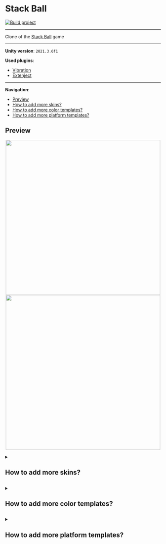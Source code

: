 # Stack Ball
[![Build project](https://github.com/Edward-Khaymanov/Stack-Ball/actions/workflows/main.yml/badge.svg)](https://github.com/Edward-Khaymanov/Stack-Ball/actions/workflows/main.yml)
___


Clone of the [Stack Ball](https://play.google.com/store/apps/details?id=com.azurgames.stackball) game

___
**Unity version**: `2021.3.6f1`

**Used plugins**:
- [Vibration](https://github.com/BenoitFreslon/Vibration)
- [Extenject](https://github.com/Mathijs-Bakker/Extenject)
___

**Navigation**:
- [Preview](#preview)
- [How to add more skins?](#how-to-add-more-skins)
- [How to add more color templates?](#how-to-add-more-color-templates)
- [How to add more platform templates?](#how-to-add-more-platform-templates)

## Preview

<p align="center">
	<img src ="https://user-images.githubusercontent.com/104985307/210295097-39c69efd-08e2-4818-82e1-ca84da97b744.gif" height="500">
	<img src ="https://user-images.githubusercontent.com/104985307/210384086-6be4f65d-4e09-4183-8fa8-11f0670a3af8.gif" height="500">
</p>

<details>
<summary><h2>How to add more skins?<h2></summary>
 
### STEP 1. Create material for your skin

:warning: **YOU CAN SKIP THIS STEP AND PICK `DefaultBallSkin` IN NEXT STEP**

1. Go to `\_Project\Materials\Skins\`
2. Create a new material and select `Custom/BallSkin` shader
3. Customize your material

![CreateMaterial](https://user-images.githubusercontent.com/104985307/210307277-4c48f4bb-465c-4e16-abaa-00ab94404b31.gif)

### STEP 2. CREATE AND SETUP SKIN

1. Go to `\_Project\Templates\Ball Skins\`
2. Right click => Create => Ball Skin
3. Сustomize your skin
	- **Skin** - pick mesh for your skin
	- **Material** - pick `DefaultBallSkin` if you dont create you own
	- **Store icon** - icon which represent your skin in store
	- **Use Material color** 
		- `true` - take color from material
		- `false` - take color from level color palette
	- **Is Unlocked**
		- `true` - you can pick this skin in store
		- `false` - you can't
	- **Store Order** - order in the store
4. Set Addresable checkbox enabled

![CreateSkin](https://user-images.githubusercontent.com/104985307/210375724-53fb4a53-0d26-40b3-8ff4-22738bd80ade.gif)

### STEP 3. SETUP ADDRESABLES

1. In the navigation bar, click Window => Asset Management => Addresables => Groups
2. Find your skin, right click => Simplify Addresable Names
3. In label column select `Ballskin`
4. Move skin to `BallSkins` group

![SetupAddresables](https://user-images.githubusercontent.com/104985307/210376311-3969fc3e-830c-46f5-82a6-795ea18cd45b.gif)

### STEP 4. Play

![Play](https://user-images.githubusercontent.com/104985307/210376543-6536b9d7-0e80-4e6d-b5bb-fea2760915bf.gif)

</details>

<details>
<summary><h2>How to add more color templates?<h2></summary>

1. Go to `_Project\Templates\Color Palettes`
2. Right click => Create => Color Palette
3. Customize:
	- **Main** - color for skin and trail, which use default material. Also progress bar color.
	- **Platform** - gradient for platforms. Sets colors from bottom to top.
	- **Background** - gradient for skybox. Sets colors from top to bottom.
4. Set Addresable checkbox enabled. Сonfigure to use Addresables as in [step 3 of adding the skin](#step-3-setup-addresables)

</details>

<details>
<summary><h2>How to add more platform templates?<h2></summary>

:warning: **New platforms should have the same structure as this one:**

![PlatformStructure](https://user-images.githubusercontent.com/104985307/210448501-350f8a9c-28f9-40e2-b7f0-8bd12f2e0499.png)

1. Add your model to `_Project\Models` folder.
2. Drag your model in scene. Then work with this prefab.
3. Add to all child objects collider component and set `Is Trigger` enabled. If it is a `Mesh collider`, then set `Convex` enabled.
4. To parent object attach `Platform` script. It is located in `_Project\Sources\Platform` folder.
5. Drag your prefab from scene to `_Project\Templates\Platforms` folder in project browser.
6. Set Addresable checkbox enabled. Сonfigure to use Addresables as in [step 3 of adding the skin](#step-3-setup-addresables)
</details>
	
	
	
	
	
	
	
